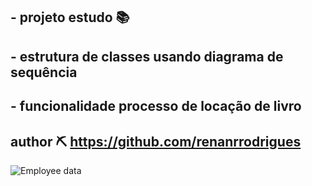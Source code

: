 ## - projeto estudo 📚    
## - estrutura de classes usando diagrama de sequência 
## - funcionalidade processo de locação de livro
## author ⛏  https://github.com/renanrrodrigues


![Employee data](/repository/diagrama.png?raw=true "Employee Data title")